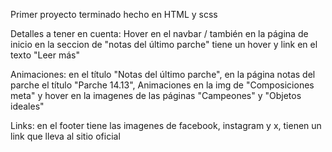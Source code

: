 Primer proyecto terminado hecho en HTML y scss


Detalles a tener en cuenta: Hover en el navbar / también en la página de inicio en la seccion de "notas del último parche" tiene un hover y link en el texto "Leer más"


Animaciones: en el título "Notas del último parche", en la página notas del parche el título "Parche 14.13", Animaciones en la img de "Composiciones meta" y hover en la imagenes de las páginas "Campeones" y "Objetos ideales"


Links: en el footer tiene las imagenes de facebook, instagram y x, tienen un link que lleva al sitio oficial
